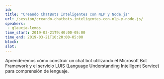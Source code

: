 ```yaml
---
id: 
title: "Creando ChatBots Inteligentes con NLP y Node.js"
url: /session/creando-chatbots-inteligentes-con-nlp-y-node-js/
speakers:
 - glaucia-lemos
time_start: 2019-03-21T9:40:00-05:00
time_end: 2019-03-21T10:20:00-05:00
block: 
slot: 
---
```


Aprenderemos cómo construir un chat bot utilizando el Microsoft Bot Framework y el servicio LUIS (Language Understanding Intelligent Service) para comprensión de lenguaje.